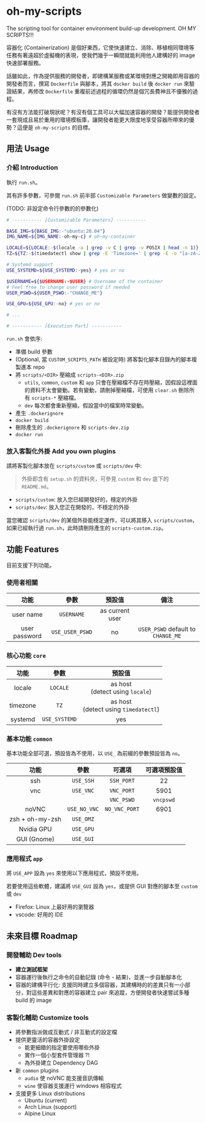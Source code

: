 # oh-my-scripts

The scripting tool for container environment build-up development. OH MY SCRIPTS!!!

容器化 (Containerization) 是個好東西，它使快速建立、消除、移植相同環境等任務有著遠超於虛擬機的表現，使我們幾乎一瞬間就能利用他人建構好的 image 快速部署服務。

話雖如此，作為提供服務的開發者，即建構某服務或某環境對應之開箱即用容器的開發者而言，撰寫 `Dockerfile` 與腳本，將其 `docker build` 後 `docker run` 來驗證結果，再修改 `Dockerfile` 重複前述過程的循環仍然是個冗長費神且不優雅的過程。

有沒有方法能打破現狀呢？有沒有個工具可以大幅加速容器的開發？能提供開發者一套現成且易於重用的環境模板庫，讓開發者能更大限度地享受容器所帶來的優勢？這便是 `oh-my-scripts` 的目標。

## 用法 Usage

### 介紹 Introduction

執行 `run.sh`。

其有許多參數，可參閱 `run.sh` 前半部 `Customizable Parameters` 做變數的設定。

(TODO: 非設定命令行參數的的參數化)

```bash
# ----------- [Customizable Parameters] -----------

BASE_IMG=${BASE_IMG:-"ubuntu:20.04"}
IMG_NAME=${IMG_NAME:-oh-my-c} # oh-my-container

LOCALE=${LOCALE:-$(locale -a | grep -v C | grep -v POSIX | head -n 1)}
TZ=${TZ:-$(timedatectl show | grep -E 'Timezone=' | grep -E -o "[a-zA-Z]+\/[a-zA-Z]+")}

# Systemd support
USE_SYSTEMD=${USE_SYSTEMD:-yes} # yes or no

$USERNAME=${$USERNAME:-$USER} # Username of the container
# Feel free to change user password if needed
USER_PSWD=${USER_PSWD:-"CHANGE_ME"}

USE_GPU=${USE_GPU:-no} # yes or no

# ...

# ----------- [Execution Part] -----------
```

`run.sh` 會依序:

* 準備 build 參數
* (Optional, 當 `CUSTOM_SCRIPTS_PATH` 被設定時) 將客製化腳本目錄內的腳本複製進本 repo
* 將 `scripts/<DIR>` 壓縮成 `scripts-<DIR>.zip`
  * `utils`, `common`, `custom` 和 `app` 只會在壓縮檔不存在時壓縮，因假設這裡面的資料不太會變動。若有變動，請刪掉壓縮檔，可使用 `clear.sh` 刪除所有 `scripts-*` 壓縮檔。
  * `dev` 每次都會重新壓縮，假設當中的檔案時常變動。
* 產生 `.dockerignore`
* `docker build`
* 刪除產生的 `.dockerignore` 和 `scripts-dev.zip`
* `docker run`

### 放入客製化外掛 Add you own plugins

請將客製化腳本放在 `scripts/custom` 或 `scripts/dev` 中:

> 外掛即含有 `setup.sh` 的資料夾，可參見 `custom` 和 `dev` 底下的 `README.md`。

* `scripts/custom`: 放入您已經開發好的，穩定的外掛
* `scripts/dev`: 放入您正在開發的，不穩定的外掛

當您確認 `scripts/dev` 的某個外掛能穩定運作，可以將其移入 `scripts/custom`，如果已經執行過 `run.sh`，此時請刪除產生的 `scripts-custom.zip`。

## 功能 Features

目前支援下列功能。

### 使用者相關

|功能|參數|預設值|備注|
|:-:|:-:|:-:|:-:|
|user name|`USERNAME`|as current user||
|user password|`USE_USER_PSWD`|no|`USER_PSWD` default to `CHANGE_ME`|

### 核心功能 `core`

|功能|參數|預設值|
|:-:|:-:|:-:|
|locale|`LOCALE`|as host<br>(detect using `locale`)|
|timezone|`TZ`|as host<br>(detect using `timedatectl`)|
|systemd|`USE_SYSTEMD`|yes|

### 基本功能 `common`

基本功能全部可選，預設皆為不使用，以 `USE_` 為前綴的參數預設皆為 `no`。

|功能|參數|可選項|可選項預設值|
|:-:|:-:|:-:|:-:|
|ssh|`USE_SSH`|`SSH_PORT`|22|
|vnc|`USE_VNC`|`VNC_PORT`|5901|
|||`VNC_PSWD`|`vncpswd`|
|noVNC|`USE_NO_VNC`|`NO_VNC_PORT`|6901|
|zsh + oh-my-zsh|`USE_OMZ`|||
|Nvidia GPU|`USE_GPU`|||
|GUI (Gnome)|`USE_GUI`|||

### 應用程式 `app`

將 `USE_APP` 設為 `yes` 來使用以下應用程式，預設不使用。

若要使用這些軟體，建議將 `USE_GUI` 設為 `yes`，或提供 GUI 對應的腳本至 `custom` 或 `dev`

* Firefox: Linux 上最好用的瀏覽器
* vscode: 好用的 IDE

## 未來目標 Roadmap

### 開發輔助 Dev tools

* **建立測試框架**
* 容器運行後執行之命令的自動記錄 (命令 - 結果)，並進一步自動腳本化
* 容器的建構平行化: 支援同時建立多個容器，其建構時的的差異只有一小部分，對這些差異和對應的容器建立 pair 來追蹤，方便開發者快速嘗試多種 build 的 image

### 客製化輔助 Customize tools

* 將參數指派做成互動式 / 非互動式的設定檔
* 提供更靈活的容器外掛設定
  * 能更細緻的指定要使用哪些外掛
  * 實作一個小型套件管理器 ?!
  * 為外掛建立 Dependency DAG
* 新 `common` plugins
  * `audio` 使 noVNC 能支援音訊傳輸
  * `wine` 使容器支援運行 windows 相容程式
* 支援更多 Linux distributions
  * Ubuntu (current)
  * Arch Linux (support)
  * Alpine Linux
